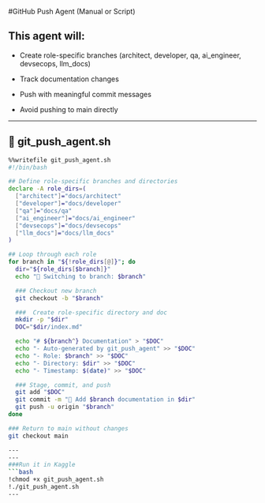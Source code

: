 #GitHub Push Agent (Manual or Script)
## This agent will:

- Create role-specific branches (architect, developer, qa, ai_engineer, devsecops, llm_docs)

- Track documentation changes

- Push with meaningful commit messages

- Avoid pushing to main directly
---
## 🔁 git_push_agent.sh
```bash
%%writefile git_push_agent.sh
#!/bin/bash

## Define role-specific branches and directories
declare -A role_dirs=(
  ["architect"]="docs/architect"
  ["developer"]="docs/developer"
  ["qa"]="docs/qa"
  ["ai_engineer"]="docs/ai_engineer"
  ["devsecops"]="docs/devsecops"
  ["llm_docs"]="docs/llm_docs"
)

## Loop through each role
for branch in "${!role_dirs[@]}"; do
  dir="${role_dirs[$branch]}"
  echo "🔀 Switching to branch: $branch"

  ### Checkout new branch
  git checkout -b "$branch"

  ###  Create role-specific directory and doc
  mkdir -p "$dir"
  DOC="$dir/index.md"

  echo "# ${branch^} Documentation" > "$DOC"
  echo "- Auto-generated by git_push_agent" >> "$DOC"
  echo "- Role: $branch" >> "$DOC"
  echo "- Directory: $dir" >> "$DOC"
  echo "- Timestamp: $(date)" >> "$DOC"

  ### Stage, commit, and push
  git add "$DOC"
  git commit -m "📝 Add $branch documentation in $dir"
  git push -u origin "$branch"
done

### Return to main without changes
git checkout main

---
---
###Run it in Kaggle
```bash
!chmod +x git_push_agent.sh
!./git_push_agent.sh
---
